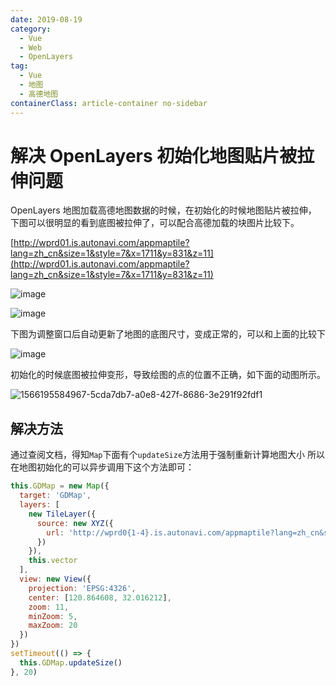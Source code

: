```yaml
---
date: 2019-08-19
category:
  - Vue
  - Web
  - OpenLayers
tag:
  - Vue
  - 地图
  - 高德地图
containerClass: article-container no-sidebar
---
```


# 解决 OpenLayers 初始化地图贴片被拉伸问题

OpenLayers 地图加载高德地图数据的时候，在初始化的时候地图贴片被拉伸，
下图可以很明显的看到底图被拉伸了，可以配合高德加载的块图片比较下。

<!-- more -->

[http://wprd01.is.autonavi.com/appmaptile?lang=zh_cn&size=1&style=7&x=1711&y=831&z=11](http://wprd01.is.autonavi.com/appmaptile?lang=zh_cn&size=1&style=7&x=1711&y=831&z=11)

![image](https://image.liubing.me/2019/12/26/28de90461c4b2.png)

![image](https://image.liubing.me/2019/12/26/2fdf854263f84.png)

下图为调整窗口后自动更新了地图的底图尺寸，变成正常的，可以和上面的比较下

![image](https://image.liubing.me/2019/12/26/75a33c6ec1c83.png)

初始化的时候底图被拉伸变形，导致绘图的点的位置不正确，如下面的动图所示。

![1566195584967-5cda7db7-a0e8-427f-8686-3e291f92fdf1](https://image.liubing.me/2019/12/26/8aacb6511c13b.gif)

## 解决方法

通过查阅文档，得知`Map`下面有个`updateSize`方法用于强制重新计算地图大小
所以在地图初始化的可以异步调用下这个方法即可：

```javascript
this.GDMap = new Map({
  target: 'GDMap',
  layers: [
    new TileLayer({
      source: new XYZ({
        url: 'http://wprd0{1-4}.is.autonavi.com/appmaptile?lang=zh_cn&size=1&style=7&x={x}&y={y}&z={z}'
      })
    }),
    this.vector
  ],
  view: new View({
    projection: 'EPSG:4326',
    center: [120.864608, 32.016212],
    zoom: 11,
    minZoom: 5,
    maxZoom: 20
  })
})
setTimeout(() => {
  this.GDMap.updateSize()
}, 20)
```
